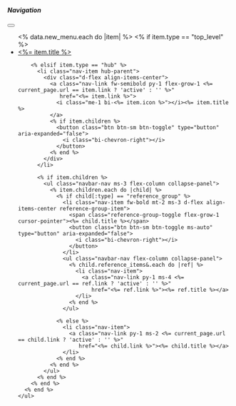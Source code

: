 <aside class="col-lg-2 pb-5 bg-light nav-main" data-bs-theme="lbx">
  <nav class="navbar navbar-light navbar-expand-lg overflow-y-scroll position-sticky lb-sticky-offset">
        <ul id="sidebar-nav" class="navbar-nav flex-column vh-full" data-bs-theme="lbx">
          <% data.new_menu.each do |item| %>
            <% if item.type == "top_level" %>
              <li class="nav-item">
                <a class="nav-link fw-semibold py-1 <%= current_page.url == item.link ? 'active' : '' %>"
                   href="<%= item.link %>">
                  <i class="me-1 bi-<%= item.icon %>"></i><%= item.title %>
                </a>
              </li>

            <% elsif item.type == "hub" %>
              <li class="nav-item hub-parent">
                <div class="d-flex align-items-center">
                  <a class="nav-link fw-semibold py-1 flex-grow-1 <%= current_page.url == item.link ? 'active' : '' %>"
                     href="<%= item.link %>">
                    <i class="me-1 bi-<%= item.icon %>"></i><%= item.title %>
                  </a>
                  <% if item.children %>
                    <button class="btn btn-sm btn-toggle" type="button" aria-expanded="false">
                      <i class="bi-chevron-right"></i>
                    </button>
                  <% end %>
                </div>
              </li>

              <% if item.children %>
                <ul class="navbar-nav ms-3 flex-column collapse-panel">
                  <% item.children.each do |child| %>
                    <% if child[:type] == "reference_group" %>
                      <li class="nav-item fw-bold mt-2 ms-3 d-flex align-items-center reference-group-item">
                        <span class="reference-group-toggle flex-grow-1 cursor-pointer"><%= child.title %></span>
                        <button class="btn btn-sm btn-toggle ms-auto" type="button" aria-expanded="false">
                          <i class="bi-chevron-right"></i>
                        </button>
                      </li>
                      <ul class="navbar-nav flex-column collapse-panel">
                        <% child.reference_items&.each do |ref| %>
                          <li class="nav-item">
                            <a class="nav-link py-1 ms-4 <%= current_page.url == ref.link ? 'active' : '' %>"
                               href="<%= ref.link %>"><%= ref.title %></a>
                          </li>
                        <% end %>
                      </ul>

                    <% else %>
                      <li class="nav-item">
                        <a class="nav-link py-1 ms-2 <%= current_page.url == child.link ? 'active' : '' %>"
                           href="<%= child.link %>"><%= child.title %></a>
                      </li>
                    <% end %>
                  <% end %>
                </ul>
              <% end %>
            <% end %>
          <% end %>
        </ul>
  </nav>
</aside>

<div class="offcanvas offcanvas-start" id="offcanvasNavbar" data-bs-theme="lbx">
  <div class="offcanvas-header">
    <h5 class="offcanvas-title" id="offcanvasNavbarLabel">Navigation</h5>
    <button type="button" class="btn-close" data-bs-dismiss="offcanvas" aria-label="Close"></button>
  </div>
  <div class="offcanvas-body">
    <ul id="sidebar-nav-mobile" class="navbar-nav flex-column vh-full" data-bs-theme="lbx">
      <% data.new_menu.each do |item| %>
        <% if item.type == "top_level" %>
          <li class="nav-item">
            <a class="nav-link fw-semibold py-1 <%= current_page.url == item.link ? 'active' : '' %>"
               href="<%= item.link %>">
              <i class="me-1 bi-<%= item.icon %>"></i><%= item.title %>
            </a>
          </li>

        <% elsif item.type == "hub" %>
          <li class="nav-item hub-parent">
            <div class="d-flex align-items-center">
              <a class="nav-link fw-semibold py-1 flex-grow-1 <%= current_page.url == item.link ? 'active' : '' %>"
                 href="<%= item.link %>">
                <i class="me-1 bi-<%= item.icon %>"></i><%= item.title %>
              </a>
              <% if item.children %>
                <button class="btn btn-sm btn-toggle" type="button" aria-expanded="false">
                  <i class="bi-chevron-right"></i>
                </button>
              <% end %>
            </div>
          </li>

          <% if item.children %>
            <ul class="navbar-nav ms-3 flex-column collapse-panel">
              <% item.children.each do |child| %>
                <% if child[:type] == "reference_group" %>
                  <li class="nav-item fw-bold mt-2 ms-3 d-flex align-items-center reference-group-item">
                    <span class="reference-group-toggle flex-grow-1 cursor-pointer"><%= child.title %></span>
                    <button class="btn btn-sm btn-toggle ms-auto" type="button" aria-expanded="false">
                      <i class="bi-chevron-right"></i>
                    </button>
                  </li>
                  <ul class="navbar-nav flex-column collapse-panel">
                    <% child.reference_items&.each do |ref| %>
                      <li class="nav-item">
                        <a class="nav-link py-1 ms-4 <%= current_page.url == ref.link ? 'active' : '' %>"
                           href="<%= ref.link %>"><%= ref.title %></a>
                      </li>
                    <% end %>
                  </ul>

                <% else %>
                  <li class="nav-item">
                    <a class="nav-link py-1 ms-2 <%= current_page.url == child.link ? 'active' : '' %>"
                       href="<%= child.link %>"><%= child.title %></a>
                  </li>
                <% end %>
              <% end %>
            </ul>
          <% end %>
        <% end %>
      <% end %>
    </ul>
  </div>
</div>

<style>
#sidebar-nav .collapse-panel,
#sidebar-nav-mobile .collapse-panel { display: none; }

#sidebar-nav .btn-toggle > .bi-chevron-right,
#sidebar-nav-mobile .btn-toggle > .bi-chevron-right {
  display: inline-block;
  transition: transform 0.2s ease;
}

#sidebar-nav .d-flex.align-items-center,
#sidebar-nav-mobile .d-flex.align-items-center {
  align-items: center;
  min-height: auto;
  padding-top: 0.25rem;
  padding-bottom: 0.25rem;
}

#sidebar-nav .btn-toggle,
#sidebar-nav .nav-link,
#sidebar-nav-mobile .btn-toggle,
#sidebar-nav-mobile .nav-link {
  line-height: 1.25;
  padding-top: 0.25rem;
  padding-bottom: 0.25rem;
}

.reference-group-toggle {
  cursor: pointer;
  padding: 0.25rem 0;
  user-select: none;
}

.reference-group-toggle:hover {
  opacity: 0.8;
}
.navbar.lb-sticky-offset {
  min-width: 200px !important;
  overflow-y: auto;
  scrollbar-width: thin;
}

 
.navbar.lb-sticky-offset::-webkit-scrollbar {
  width: 6px;
}
.navbar.lb-sticky-offset::-webkit-scrollbar-track {
  background: transparent;
}
.navbar.lb-sticky-offset::-webkit-scrollbar-thumb {
  background-color: rgba(0, 0, 0, 0.2);
  border-radius: 3px;
}


@media (min-width: 992px) {
  .row:has(.nav-main) {
    display: flex;
    flex-wrap: nowrap;
  }

  .row:has(.nav-main) .nav-main {
    min-width: 258px;
    max-width: 270px;
    flex: 0 0 auto;
  }

  .row:has(.nav-main) .col-lg-7,
  .row:has(.nav-main) article {
    flex: 1 1 auto;
    min-width: 0;
  }

  .row:has(.nav-main) .col-lg-3,
  .row:has(.nav-main) #navbar-toc {
    flex: 0 0 auto;
    width: 25%;
    min-width: 200px;
  }
}

@media (max-width: 991.98px) {
  .nav-main {
    display: none;
  }
}
  
</style>

<script>
document.addEventListener('DOMContentLoaded', () => {
  const nav = document.getElementById('sidebar-nav');
  const mobileNav = document.getElementById('sidebar-nav-mobile');
  
  function initializeNav(navElement) {
    if (!navElement) return;

    function rotateIcon(icon, deg) {
      if (!icon) return;
      icon.style.setProperty('transform', `rotate(${deg}deg)`, 'important');
    }

    function syncIcon(btn) {
      const icon = btn.querySelector('.bi-chevron-right');
      const expanded = btn.getAttribute('aria-expanded') === 'true';
      rotateIcon(icon, expanded ? 90 : 0);
    }

    function togglePanel(btn) {
      const ownerLi = btn.closest('li.nav-item');
      const panel = ownerLi?.nextElementSibling;
      if (!panel || !panel.classList.contains('collapse-panel')) return false;
      
      const expanded = btn.getAttribute('aria-expanded') === 'true';
      btn.setAttribute('aria-expanded', String(!expanded));
      panel.style.display = expanded ? 'none' : 'block';
      syncIcon(btn);
      return true;
    }

    navElement.querySelectorAll('.collapse-panel').forEach(panel => panel.style.display = 'none');

    navElement.addEventListener('click', (e) => {
      const btn = e.target.closest('.btn-toggle');
      if (btn) {
        togglePanel(btn);
        return;
      }

      const refGroupToggle = e.target.closest('.reference-group-toggle');
      if (refGroupToggle) {
        const parentLi = refGroupToggle.closest('li.nav-item');
        const toggleBtn = parentLi?.querySelector('.btn-toggle');
        if (toggleBtn) {
          togglePanel(toggleBtn);
        }
        
        // Navigate to the first child reference item
        const nextSibling = parentLi?.nextElementSibling;
        if (nextSibling && nextSibling.classList.contains('collapse-panel')) {
          const firstChildLink = nextSibling.querySelector('.nav-link');
          if (firstChildLink) {
            window.location.href = firstChildLink.href;
          }
        }
        return;
      }

      const navLink = e.target.closest('.nav-link');
      if (navLink) {
        const parentDiv = navLink.parentElement;
        if (parentDiv && parentDiv.classList.contains('d-flex') && parentDiv.classList.contains('align-items-center')) {
          const toggleBtn = parentDiv.querySelector('.btn-toggle');
          if (toggleBtn) {
            togglePanel(toggleBtn);
          }
        }
      }
    });

    const active = navElement.querySelector('.nav-link.active');
    if (active) {
      let panel = active.closest('.collapse-panel');
      while (panel && navElement.contains(panel)) {
        panel.style.display = 'block';
        const ownerLi = panel.previousElementSibling;
        const ownerBtn = ownerLi?.querySelector?.('.btn-toggle');
        if (ownerBtn) {
          ownerBtn.setAttribute('aria-expanded', 'true');
          syncIcon(ownerBtn);
        }
        panel = panel.parentElement?.closest('.collapse-panel');

        if (ownerLi && ownerLi.classList.contains('hub-parent')) {
          const hubLink = ownerLi.querySelector('.nav-link');
          if (hubLink) {
            hubLink.classList.add('hub-active');
          }
        }
      }
      
      const parentDiv = active.parentElement;
      if (parentDiv && parentDiv.classList.contains('d-flex') && parentDiv.classList.contains('align-items-center')) {
        const toggleBtn = parentDiv.querySelector('.btn-toggle');
        const ownerLi = active.closest('li.nav-item');
        const hubPanel = ownerLi?.nextElementSibling;
        
        if (toggleBtn && hubPanel && hubPanel.classList.contains('collapse-panel')) {
          hubPanel.style.display = 'block';
          toggleBtn.setAttribute('aria-expanded', 'true');
          syncIcon(toggleBtn);
        }

        const hubParent = active.closest('.hub-parent');
        if (hubParent) {
            active.classList.add('hub-active');
        }
      }
    }
  }
  
  initializeNav(nav);
  initializeNav(mobileNav);
  
  // Close mobile offcanvas when screen size changes to desktop
  const mediaQuery = window.matchMedia('(min-width: 992px)');
  function handleScreenChange(e) {
    if (e.matches) {
      const offcanvas = document.getElementById('offcanvasNavbar');
      if (offcanvas && offcanvas.classList.contains('show')) {
        const bsOffcanvas = bootstrap.Offcanvas.getInstance(offcanvas);
        if (bsOffcanvas) {
          bsOffcanvas.hide();
        }
      }
    }
  }
  
  mediaQuery.addListener(handleScreenChange);
  handleScreenChange(mediaQuery);
});
</script>